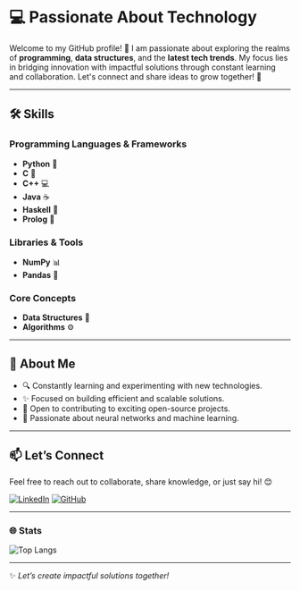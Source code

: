 # 💻 Passionate About Technology

Welcome to my GitHub profile! 🚀 I am passionate about exploring the realms of **programming**, **data structures**, and the **latest tech trends**. My focus lies in bridging innovation with impactful solutions through constant learning and collaboration. Let's connect and share ideas to grow together! 🤝

---

## 🛠️ **Skills**

### Programming Languages & Frameworks
- **Python** 🐍
- **C** 🔵
- **C++** 💻
- **Java** ☕
- **Haskell** 🔗
- **Prolog** 📜

### Libraries & Tools
- **NumPy** 📊
- **Pandas** 🐼

### Core Concepts
- **Data Structures** 🌳
- **Algorithms** ⚙️

---

## 🌟 **About Me**

- 🔍 Constantly learning and experimenting with new technologies.
- ✨ Focused on building efficient and scalable solutions.
- 📖 Open to contributing to exciting open-source projects.
- 🌱 Passionate about neural networks and machine learning.

---

## 📫 **Let’s Connect**

Feel free to reach out to collaborate, share knowledge, or just say hi! 😊

[![LinkedIn](https://img.shields.io/badge/LinkedIn-%230077B5.svg?style=for-the-badge&logo=linkedin&logoColor=white)](www.linkedin.com/in/tanishqshelar)
[![GitHub](https://img.shields.io/badge/GitHub-%2312100E.svg?style=for-the-badge&logo=github&logoColor=white)](https://github.com/https://github.com/tanishelar)

---

### 🌐 **Stats**

![Top Langs](https://github-readme-stats.vercel.app/api/top-langs/?username=tanishelar&layout=compact&theme=radical)

---

✨ *Let’s create impactful solutions together!*
